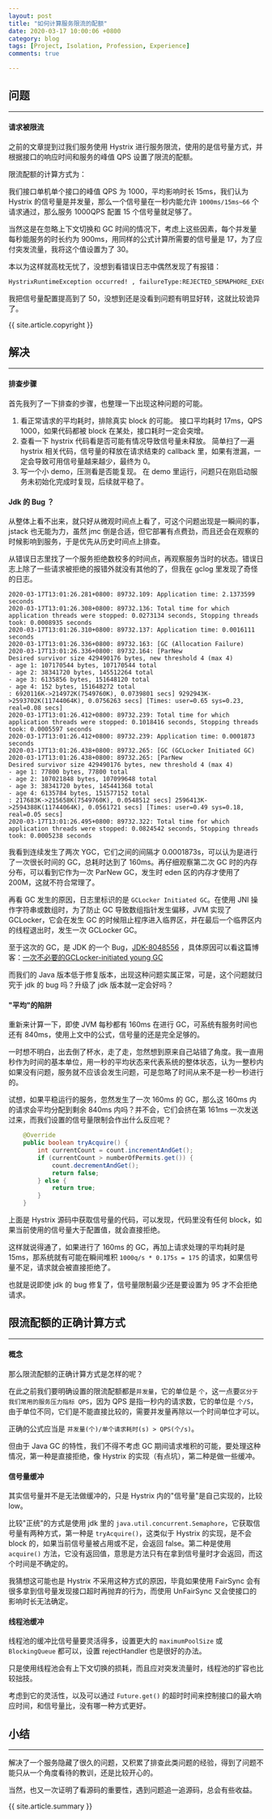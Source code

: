 ```yaml
---
layout: post
title: "如何计算服务限流的配额"
date: 2020-03-17 10:00:06 +0800
category: blog
tags: [Project, Isolation, Profession, Experience]
comments: true

---
```

## 问题
---
#### 请求被限流
之前的文章提到过我们服务使用 Hystrix 进行服务限流，使用的是信号量方式，并根据接口的响应时间和服务的峰值 QPS 设置了限流的配额。

限流配额的计算方式为：

我们接口单机单个接口的峰值 QPS 为 1000，平均影响时长 15ms，我们认为 Hystrix 的信号量是并发量，那么一个信号量在一秒内能允许 `1000ms/15ms~66` 个请求通过，那么服务 1000QPS 配置 15 个信号量就足够了。

当然这是在忽略上下文切换和 GC 时间的情况下，考虑上这些因素，每个并发量每秒能服务的时长约为 900ms，用同样的公式计算所需要的信号量是 17，为了应付突发流量，我将这个值设置为了 30。

本以为这样就高枕无忧了，没想到看错误日志中偶然发现了有报错：

```bash
HystrixRuntimeException occurred! , failureType:REJECTED_SEMAPHORE_EXECUTION, message:apiHystrixKey could not acquire a semaphore for execution and fallback failed.
```
我把信号量配置提高到了 50，没想到还是没看到问题有明显好转，这就比较诡异了。

{{ site.article.copyright }}

## 解决
---

#### 排查步骤
首先我列了一下排查的步骤，也整理一下出现这种问题的可能。

1. 看正常请求的平均耗时，排除真实 block 的可能。
    接口平均耗时 17ms，QPS 1000，如果代码都被 block 在某处，接口耗时一定会突增。
2. 查看一下 hystrix 代码看是否可能有情况导致信号量未释放。
    简单扫了一遍 hystrix 相关代码，信号量的释放在请求结束的 callback 里，如果有泄漏，一定会导致可用信号量越来越少，最终为 0。
3. 写一个小 demo，压测看是否能复现。
    在 demo 里运行，问题只在刚启动服务未初始化完成时复现，后续就平稳了。
    
#### Jdk 的 Bug ？
从整体上看不出来，就只好从微观时间点上看了，可这个问题出现是一瞬间的事，jstack 也无能为力，虽然 jmc 倒是合适，但它部署有点费劲，而且还会在观察的时候影响到服务，于是优先从历史时间点上排查。

从错误日志里找了一个服务拒绝数校多的时间点，再观察服务当时的状态。错误日志上除了一些请求被拒绝的报错外就没有其他的了，但我在 gclog 里发现了奇怪的日志。

```
2020-03-17T13:01:26.281+0800: 89732.109: Application time: 2.1373599 seconds
2020-03-17T13:01:26.308+0800: 89732.136: Total time for which application threads were stopped: 0.0273134 seconds, Stopping threads took: 0.0008935 seconds
2020-03-17T13:01:26.310+0800: 89732.137: Application time: 0.0016111 seconds
2020-03-17T13:01:26.336+0800: 89732.163: [GC (Allocation Failure) 2020-03-17T13:01:26.336+0800: 89732.164: [ParNew
Desired survivor size 429490176 bytes, new threshold 4 (max 4)
- age 1: 107170544 bytes, 107170544 total
- age 2: 38341720 bytes, 145512264 total
- age 3: 6135856 bytes, 151648120 total
- age 4: 152 bytes, 151648272 total
: 6920116K->214972K(7549760K), 0.0739801 secs] 9292943K->2593702K(11744064K), 0.0756263 secs] [Times: user=0.65 sys=0.23, real=0.08 secs]
2020-03-17T13:01:26.412+0800: 89732.239: Total time for which application threads were stopped: 0.1018416 seconds, Stopping threads took: 0.0005597 seconds
2020-03-17T13:01:26.412+0800: 89732.239: Application time: 0.0001873 seconds
2020-03-17T13:01:26.438+0800: 89732.265: [GC (GCLocker Initiated GC) 2020-03-17T13:01:26.438+0800: 89732.265: [ParNew
Desired survivor size 429490176 bytes, new threshold 4 (max 4)
- age 1: 77800 bytes, 77800 total
- age 2: 107021848 bytes, 107099648 total
- age 3: 38341720 bytes, 145441368 total
- age 4: 6135784 bytes, 151577152 total
: 217683K->215658K(7549760K), 0.0548512 secs] 2596413K->2594388K(11744064K), 0.0561721 secs] [Times: user=0.49 sys=0.18, real=0.05 secs]
2020-03-17T13:01:26.495+0800: 89732.322: Total time for which application threads were stopped: 0.0824542 seconds, Stopping threads took: 0.0005238 seconds
```

我看到连续发生了两次 YGC，它们之间的间隔才 0.0001873s，可以认为是进行了一次很长时间的 GC，总耗时达到了 160ms。再仔细观察第二次 GC 时的内存分布，可以看到它作为一次 ParNew GC，发生时 eden 区的内存才使用了 200M，这就不符合常理了。

再看 GC 发生的原因，日志里标识的是 `GCLocker Initiated GC`。在使用 JNI 操作字符串或数组时，为了防止 GC 导致数组指针发生偏移，JVM 实现了 GCLocker，它会在发生 GC 的时候阻止程序进入临界区，并在最后一个临界区内的线程退出时，发生一次 GCLocker GC。

至于这次的 GC，是 JDK 的一个 Bug，[JDK-8048556](https://bugs.openjdk.java.net/browse/JDK-8048556) ，具体原因可以看这篇博客：[一次不必要的GCLocker-initiated young GC](https://www.jianshu.com/p/ecc57a81f73c)

而我们的 Java 版本低于修复版本，出现这种问题实属正常，可是，这个问题就归究于 jdk 的 bug 吗？升级了 jdk 版本就一定会好吗？

#### "平均"的陷阱
重新来计算一下，即使 JVM 每秒都有 160ms 在进行 GC，可系统有服务时间也还有 840ms，使用上文中的公式，信号量的还是完全足够的。 

一时想不明白，出去倒了杯水，走了走，忽然想到原来自己站错了角度。我一直用秒作为时间的基本单位，用一秒的平均状态来代表系统的整体状态，认为一整秒内如果没有问题，服务就不应该会发生问题，可是忽略了时间从来不是一秒一秒进行的。

试想，如果平稳运行的服务，忽然发生了一次 160ms 的 GC，那么这 160ms 内的请求会平均分配到剩余 840ms 内吗？并不会，它们会挤在第 161ms 一次发送过来，而我们设置的信号量限制会作出什么反应呢？

```java
    @Override
    public boolean tryAcquire() {
        int currentCount = count.incrementAndGet();
        if (currentCount > numberOfPermits.get()) {
            count.decrementAndGet();
            return false;
        } else {
            return true;
        }
    }
```
上面是 Hystrix 源码中获取信号量的代码，可以发现，代码里没有任何 block，如果当前使用的信号量大于配置值，就会直接拒绝。

这样就说得通了，如果进行了 160ms 的 GC，再加上请求处理的平均耗时是 15ms，那系统就有可能在瞬间堆积 `1000q/s * 0.175s = 175` 的请求，如果信号量不足，请求就会被直接拒绝了。

也就是说即使 jdk 的 bug 修复了，信号量限制最少还是要设置为 95 才不会拒绝请求。

## 限流配额的正确计算方式
---
#### 概念
那么限流配额的正确计算方式是怎样的呢？

在此之前我们要明确设置的限流配额都是`并发量`，它的单位是 `个`，这一点要`区分于我们常用的服务压力指标 QPS`，因为 QPS 是指一秒内的请求数，它的单位是 `个/S`，由于单位不同，它们是不能直接比较的，需要并发量再除以一个时间单位才可以。

正确的公式应当是  `并发量(个)/单个请求耗时(s) > QPS(个/s)`。

但由于 Java GC 的特性，我们不得不考虑 GC 期间请求堆积的可能，要处理这种情况，第一种是直接拒绝，像 Hystrix 的实现（有点坑），第二种是做一些缓冲。
#### 信号量缓冲
其实信号量并不是无法做缓冲的，只是 Hystrix 内的"信号量"是自己实现的，比较 low。

比较"正统"的方式是使用 jdk 里的 `java.util.concurrent.Semaphore`，它获取信号量有两种方式，第一种是 `tryAcquire()`，这类似于 Hystrix 的实现，是不会 block 的，如果当前信号量被占用或不足，会返回 false。第二种是使用 `acquire()` 方法，它没有返回值，意思是方法只有在拿到信号量时才会返回，而这个时间是不确定的。

我猜想这可能也是 Hystrix 不采用这种方式的原因，毕竟如果使用 FairSync 会有很多拿到信号量发现接口超时再抛弃的行为，而使用 UnFairSync 又会使接口的影响时长无法确定。

#### 线程池缓冲
线程池的缓冲比信号量要灵活得多，设置更大的 `maximumPoolSize` 或 `BlockingQueue` 都可以，设置 rejectHandler 也是很好的办法。

只是使用线程池会有上下文切换的损耗，而且应对突发流量时，线程池的扩容也比较拙技。

考虑到它的灵活性，以及可以通过 `Future.get()` 的超时时间来控制接口的最大响应时间，和信号量比，没有哪一种方式更好。

## 小结
---
解决了一个服务隐藏了很久的问题，又积累了排查此类问题的经验，得到了问题不能只从一个角度看待的教训，还是比较开心的。

当然，也又一次证明了看源码的重要性，遇到问题追一追源码，总会有些收益。

{{ site.article.summary }}